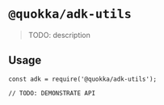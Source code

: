 # `@quokka/adk-utils`

> TODO: description

## Usage

```
const adk = require('@quokka/adk-utils');

// TODO: DEMONSTRATE API
```
